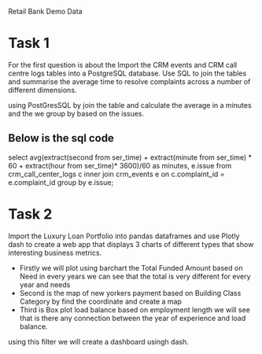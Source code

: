 Retail Bank Demo Data

# Task 1

For the first question is about the Import the CRM events and CRM call centre logs tables into a PostgreSQL database. Use
SQL to join the tables and summarise the average time to resolve complaints across a number of different dimensions.

using PostGresSQL by join the table and calculate the average in a minutes and the we group by based on the issues.


## Below is the sql code
select avg(extract(second from ser_time) + extract(minute from ser_time) * 60 + extract(hour from ser_time)* 3600)/60 as minutes, e.issue
    from crm_call_center_logs c inner join crm_events e on c.complaint_id = e.complaint_id
    group by e.issue;


# Task 2

Import the Luxury Loan Portfolio into pandas dataframes and use Plotly dash to create a web app that displays 3 charts of different types that show interesting business metrics.

- Firstly we will plot using barchart the Total Funded Amount based on Need in every years we can see that the total is very different for every year and needs
- Second is the map of new yorkers payment based on Building Class Category by find the coordinate and create a map
- Third is Box plot load balance based on employment length we will see that is there any connection between the year of experience and load balance.

using this filter we will create a dashboard usingh dash.
